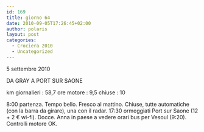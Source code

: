 ```yaml
---
id: 169
title: giorno 64
date: 2010-09-05T17:26:45+02:00
author: polaris
layout: post
categories:
  - Crociera 2010
  - Uncategorized
---
```

5 settembre 2010

DA GRAY A PORT SUR SAONE

km giornalieri : 58,7
ore motore : 9,5
chiuse : 10

8:00 partenza. Tempo bello. Fresco al mattino.
Chiuse, tutte automatiche (con la barra da girare), una con il radar.
17:30 ormeggiati Port sur Saone (12 + 2 € wi-fi).
Docce. Anna in paese a vedere orari bus per Vesoul (9:20).
Controlli motore OK.
